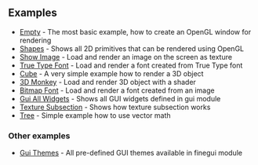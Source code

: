Examples
---------

* [Empty](md_doc_markdown_example-empty.html) - The most basic example, how to create an OpenGL window for rendering
* [Shapes](md_doc_markdown_example-shapes.html) - Shows all 2D primitives that can be rendered using OpenGL
* [Show Image](md_doc_markdown_example-show-image.html) - Load and render an image on the screen as texture
* [True Type Font](md_doc_markdown_example-true-type-font.html) - Load and render a font created from True Type font
* [Cube](md_doc_markdown_example-cube.html) - A very simple example how to render a 3D object
* [3D Monkey](md_doc_markdown_example-3d-monkey.html) - Load and render 3D object with a shader
* [Bitmap Font](md_doc_markdown_example-bitmap-font.html) - Load and render a font created from an image
* [Gui All Widgets](md_doc_markdown_example-gui-all-widgets.html) - Shows all GUI widgets defined in gui module
* [Texture Subsection](md_doc_markdown_example-texture-subsection.html) - Shows how texture subsection works
* [Tree](md_doc_markdown_example-tree.html) - Simple example how to use vector math

### Other examples

* [Gui Themes](md_doc_markdown_example-gui-themes.html) - All pre-defined GUI themes available in finegui module